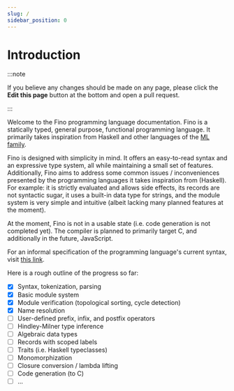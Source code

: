 ```yaml
---
slug: /
sidebar_position: 0
---
```


# Introduction

:::note

If you believe any changes should be made on any page, please click the **Edit this page** button at the bottom and open a pull request.

:::

Welcome to the Fino programming language documentation. Fino is a statically typed, general purpose, functional programming language. It primarily takes inspiration from Haskell and other languages of the [ML family](https://en.wikipedia.org/wiki/ML_(programming_language)).

Fino is designed with simplicity in mind. It offers an easy-to-read syntax and an expressive type system, all while maintaining a small set of features. Additionally, Fino aims to address some common issues / inconveniences presented by the programming languages it takes inspiration from (Haskell). For example: it is strictly evaluated and allows side effects, its records are not syntactic sugar, it uses a built-in data type for strings, and the module system is very simple and intuitive (albeit lacking many planned features at the moment).

At the moment, Fino is not in a usable state (i.e. code generation is not completed yet). The compiler is planned to primarily target C, and additionally in the future, JavaScript.

For an informal specification of the programming language's current syntax, visit [this link](https://github.com/05st/fino/blob/main/SYNTAX.md).

Here is a rough outline of the progress so far:
- [X] Syntax, tokenization, parsing
- [X] Basic module system
- [X] Module verification (topological sorting, cycle detection)
- [X] Name resolution
- [ ] User-defined prefix, infix, and postfix operators
- [ ] Hindley-Milner type inference
- [ ] Algebraic data types
- [ ] Records with scoped labels
- [ ] Traits (i.e. Haskell typeclasses)
- [ ] Monomorphization
- [ ] Closure conversion / lambda lifting
- [ ] Code generation (to C)
- [ ] ...
